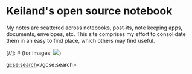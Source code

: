 Keiland's open source notebook
=======

  My notes are scattered across notebooks, post-its, note keeping apps, documents, envelopes, etc. This site comprises my effort to consolidate them in an easy to find place, which others may find useful. 


[//]: # (for images: ![](http://placekitten.com/g/250/250))


<script>
  (function() {
    var cx = '000667486699153293150:5wlweq1lpbc';
    var gcse = document.createElement('script');
    gcse.type = 'text/javascript';
    gcse.async = true;
    gcse.src = 'https://cse.google.com/cse.js?cx=' + cx;
    var s = document.getElementsByTagName('script')[0];
    s.parentNode.insertBefore(gcse, s);
  })();
</script>
<gcse:search></gcse:search>
